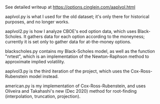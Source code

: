 See detailed writeup at https://options.cinglein.com/aaplvol.html

aaplvol.py is what I used for the old dataset; it's only there for historical purposes, and no longer works.

aaplvol2.py is how I analyze CBOE's eod option data, which uses Black-Scholes. It gathers data for each option according to the moneyness; currently it is set only to gather data for at-the-money options. 

blackscholes.py contains my Black-Scholes model, as well as the function "nrtest", which is an implementation of the Newton-Raphson method to approximate implied volatility.

aaplvol3.py is the third iteration of the project, which uses the Cox-Ross-Rubenstein model instead. 

american.py is my implementation of Cox-Ross-Rubenstein, and uses Oliveira and Takahashi's new (Dec 2020) method for root-finding (interpolation, truncation, projection).
